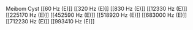 Meibom Cyst
[[60 Hz (E)]]
[[320 Hz (E)]]
[[830 Hz (E)]]
[[12330 Hz (E)]]
[[225170 Hz (E)]]
[[452590 Hz (E)]]
[[518920 Hz (E)]]
[[683000 Hz (E)]]
[[712230 Hz (E)]]
[[993410 Hz (E)]]